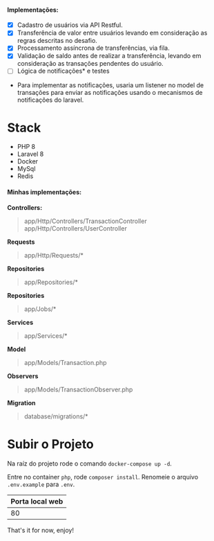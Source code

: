 #### Implementações:

 - [x] Cadastro de usuários via API Restful.
 - [x] Transferência de valor entre usuários levando em consideração as regras descritas no desafio.
 - [x] Processamento assíncrona de transferências, via fila.
 - [x] Validação de saldo antes de realizar a transferência, levando em consideração as transações pendentes do usuário.
 - [ ] Lógica de notificações* e testes

* Para implementar as notificações, usaria um listener no model de transações para enviar as notificações usando o mecanismos de notificações do laravel.

# Stack

 - PHP 8
 - Laravel 8
 - Docker
 - MySql
 - Redis

#### Minhas implementações:

**Controllers:** 
> app/Http/Controllers/TransactionController
> app/Http/Controllers/UserController

**Requests**
> app/Http/Requests/*

**Repositories**
> app/Repositories/*

**Repositories**
> app/Jobs/*

**Services**
> app/Services/*

**Model**
> app/Models/Transaction.php

**Observers**
> app/Models/TransactionObserver.php

**Migration**
> database/migrations/*
# Subir o Projeto

Na raíz do projeto rode o comando `docker-compose up -d`.

Entre no container `php`, rode `composer install`. Renomeie o arquivo `.env.example` para `.env`.

| Porta local web
|--|
| 80 |

That's it for now, enjoy!